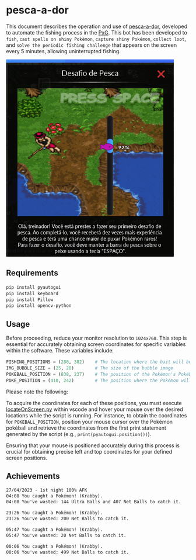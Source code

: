 # pesca-a-dor

This document describes the operation and use of [pesca-a-dor](https://github.com/felipevzps/pesca-a-dor), developed to automate the fishing process in the [PxG](https://www.pokexgames.com/). This bot has been developed to `fish`, `cast spells on shiny Pokémon`, `capture shiny Pokémon`, `collect loot`, and `solve the periodic fishing challenge` that appears on the screen every 5 minutes, allowing uninterrupted fishing.

![](images/desafio_de_pesca.gif)

## Requirements

```bash
pip install pyautogui
pip install keyboard
pip install Pillow
pip install opencv-python
```

## Usage

Before proceeding, reduce your monitor resolution to `1024x768`. This step is essential for accurately obtaining screen coordinates for specific variables within the software. These variables include:

```python
FISHING_POSITIONS = (280, 382)    # The location where the bait will be cast
IMG_BUBBLE_SIZE = (25, 28)        # The size of the bubble image
POKEBALL_POSITION = (838, 237)    # The position of the Pokémon's Pokéball
POKE_POSITION = (410, 242)        # The position where the Pokémon will remain stationary
```

Please note the following:

To acquire the coordinates for each of these positions, you must execute [locateOnScreen.py](https://github.com/felipevzps/pesca-a-dor/blob/main/locateOnScreen.py) within vscode and hover your mouse over the desired locations while the script is running. For instance, to obtain the coordinates for `POKEBALL_POSITION`, position your mouse cursor over the Pokémon pokéball and retrieve the coordinates from the first print statement generated by the script (e.g., `print(pyautogui.position())`).

Ensuring that your mouse is positioned accurately during this process is crucial for obtaining precise left and top coordinates for your defined screen positions.

## Achievements

```
27/04/2023 - 1st night 100% AFK
04:08 You caught a Pokémon! (Krabby).
04:08 You've wasted: 144 Ultra Balls and 407 Net Balls to catch it.
```

```
23:26 You caught a Pokémon! (Krabby).
23:26 You've wasted: 200 Net Balls to catch it.
```

```
05:47 You caught a Pokémon! (Krabby).
05:47 You've wasted: 20 Net Balls to catch it.
```

```
00:06 You caught a Pokémon! (Krabby).
00:06 You've wasted: 499 Net Balls to catch it.
```
